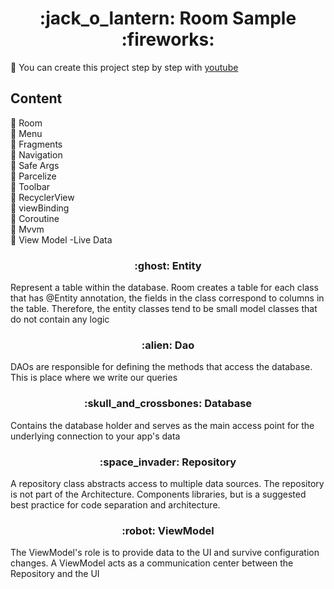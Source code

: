 <h1 align="center">:jack_o_lantern: Room Sample :fireworks: </h1>


:sparkler: You can create this project step by step with [youtube](https://www.youtube.com/watch?v=lwAvI3WDXBY&list=PLSrm9z4zp4mEPOfZNV9O-crOhoMa0G2-o&index=1) 


## Content
:balloon: Room </br>
:balloon: Menu </br>
:balloon: Fragments </br>
:balloon: Navigation </br>
:balloon: Safe Args </br>
:balloon: Parcelize </br>
:balloon: Toolbar </br>
:balloon: RecyclerView </br>
:balloon: viewBinding </br>
:balloon: Coroutine </br>
:balloon: Mvvm</br>
:balloon: View Model -Live Data </br>

<h3 align="center"> :ghost: Entity  </h3>
Represent a table within the database. Room creates a table for each class that has @Entity annotation, the fields in the class correspond to columns in the table. Therefore, the entity classes tend to be small model classes that do not contain any logic

<h3 align="center">:alien: Dao  </h3>
DAOs are responsible for defining the methods that access the database.
This is place where we write our queries

<h3 align="center">:skull_and_crossbones: Database  </h3>
Contains the database holder and serves as the main access point for the underlying connection to your app's data

<h3 align="center">:space_invader: Repository  </h3>
A repository class abstracts access to multiple data sources. The repository is not part of the Architecture. Components libraries, but is a suggested best practice for code separation and architecture.

<h3 align="center">:robot: ViewModel  </h3>

The ViewModel's role is to provide data to the UI and survive configuration changes. A ViewModel acts as a communication center between the Repository and the UI






